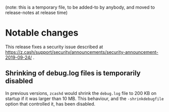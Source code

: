 (note: this is a temporary file, to be added-to by anybody, and moved to
release-notes at release time)

Notable changes
===============

This release fixes a security issue described at
https://z.cash/support/security/announcements/security-announcement-2019-09-24/ .


Shrinking of debug.log files is temporarily disabled
----------------------------------------------------

In previous versions, `zcashd` would shrink the `debug.log` file to 200 KB on
startup if it was larger than 10 MB. This behaviour, and the `-shrinkdebugfile`
option that controlled it, has been disabled.
